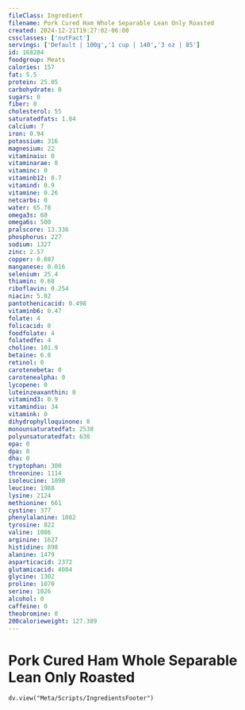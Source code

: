 ```yaml
---
fileClass: Ingredient
filename: Pork Cured Ham Whole Separable Lean Only Roasted
created: 2024-12-21T19:27:02-06:00
cssclasses: ['nutFact']
servings: ['Default | 100g','1 cup | 140','3 oz | 85']
id: 168284
foodgroup: Meats
calories: 157
fat: 5.5
protein: 25.05
carbohydrate: 0
sugars: 0
fiber: 0
cholesterol: 55
saturatedfats: 1.84
calcium: 7
iron: 0.94
potassium: 316
magnesium: 22
vitaminaiu: 0
vitaminarae: 0
vitaminc: 0
vitaminb12: 0.7
vitamind: 0.9
vitamine: 0.26
netcarbs: 0
water: 65.78
omega3s: 60
omega6s: 500
pralscore: 13.336
phosphorus: 227
sodium: 1327
zinc: 2.57
copper: 0.087
manganese: 0.016
selenium: 25.4
thiamin: 0.68
riboflavin: 0.254
niacin: 5.02
pantothenicacid: 0.498
vitaminb6: 0.47
folate: 4
folicacid: 0
foodfolate: 4
folatedfe: 4
choline: 101.9
betaine: 6.8
retinol: 0
carotenebeta: 0
carotenealpha: 0
lycopene: 0
luteinzeaxanthin: 0
vitamind3: 0.9
vitamindiu: 34
vitamink: 0
dihydrophylloquinone: 0
monounsaturatedfat: 2530
polyunsaturatedfat: 630
epa: 0
dpa: 0
dha: 0
tryptophan: 300
threonine: 1114
isoleucine: 1098
leucine: 1988
lysine: 2124
methionine: 661
cystine: 377
phenylalanine: 1082
tyrosine: 822
valine: 1086
arginine: 1627
histidine: 898
alanine: 1479
asparticacid: 2372
glutamicacid: 4084
glycine: 1302
proline: 1070
serine: 1026
alcohol: 0
caffeine: 0
theobromine: 0
200calorieweight: 127.389
---
```


# Pork Cured Ham Whole Separable Lean Only Roasted

```dataviewjs
dv.view("Meta/Scripts/IngredientsFooter")
```